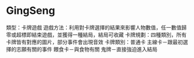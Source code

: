 # GingSeng
類型：卡牌遊戲
遊戲方法：利用對卡牌選擇的結果來影響人物數值，任一數值歸零或超標即結束遊戲，並獲得一種結局，結局可收藏
卡牌規劃：四種類別，所有卡牌皆有對應的圖片，部分事件會出現音效
         卡牌類別：普通卡
                  主線卡－跟最初選擇的志願有關的事件 
                  餵食卡－與食物有關
                  鬼牌－直接強迫進入結局
